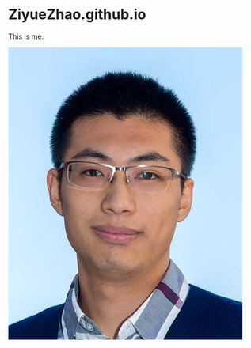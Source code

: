 # ZiyueZhao.github.io

This is me.

![Portrait](https://github.com/ZiyueZhao/ZiyueZhao.github.io/blob/master/image/Portrait.jpg)
